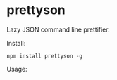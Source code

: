prettyson
=========


Lazy JSON command line prettifier.


Install:

```npm install prettyson -g```


Usage:

```curl -su token:secret https://cool.webapi.foo | prettyson


